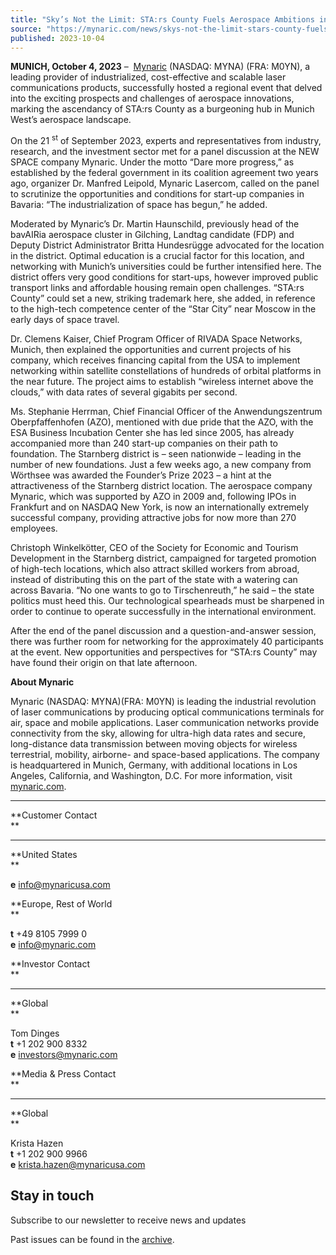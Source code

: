 ```yaml
---
title: "Sky’s Not the Limit: STA:rs County Fuels Aerospace Ambitions in Munich West"
source: "https://mynaric.com/news/skys-not-the-limit-stars-county-fuels-aerospace-ambitions-in-munich-west/"
published: 2023-10-04
---
```

**MUNICH, October 4, 2023** –  [Mynaric](https://mynaric.com/) (NASDAQ: MYNA) (FRA: M0YN), a leading provider of industrialized, cost-effective and scalable laser communications products, successfully hosted a regional event that delved into the exciting prospects and challenges of aerospace innovations, marking the ascendancy of STA:rs County as a burgeoning hub in Munich West’s aerospace landscape.

On the 21 <sup>st</sup> of September 2023, experts and representatives from industry, research, and the investment sector met for a panel discussion at the NEW SPACE company Mynaric. Under the motto “Dare more progress,” as established by the federal government in its coalition agreement two years ago, organizer Dr. Manfred Leipold, Mynaric Lasercom, called on the panel to scrutinize the opportunities and conditions for start-up companies in Bavaria: “The industrialization of space has begun,” he added.

Moderated by Mynaric’s Dr. Martin Haunschild, previously head of the bavAIRia aerospace cluster in Gilching, Landtag candidate (FDP) and Deputy District Administrator Britta Hundesrügge advocated for the location in the district. Optimal education is a crucial factor for this location, and networking with Munich’s universities could be further intensified here. The district offers very good conditions for start-ups, however improved public transport links and affordable housing remain open challenges. “STA:rs County” could set a new, striking trademark here, she added, in reference to the high-tech competence center of the “Star City” near Moscow in the early days of space travel.

Dr. Clemens Kaiser, Chief Program Officer of RIVADA Space Networks, Munich, then explained the opportunities and current projects of his company, which receives financing capital from the USA to implement networking within satellite constellations of hundreds of orbital platforms in the near future. The project aims to establish “wireless internet above the clouds,” with data rates of several gigabits per second.

Ms. Stephanie Herrman, Chief Financial Officer of the Anwendungszentrum Oberpfaffenhofen (AZO), mentioned with due pride that the AZO, with the ESA Business Incubation Center she has led since 2005, has already accompanied more than 240 start-up companies on their path to foundation. The Starnberg district is – seen nationwide – leading in the number of new foundations. Just a few weeks ago, a new company from Wörthsee was awarded the Founder’s Prize 2023 – a hint at the attractiveness of the Starnberg district location. The aerospace company Mynaric, which was supported by AZO in 2009 and, following IPOs in Frankfurt and on NASDAQ New York, is now an internationally extremely successful company, providing attractive jobs for now more than 270 employees.

Christoph Winkelkötter, CEO of the Society for Economic and Tourism Development in the Starnberg district, campaigned for targeted promotion of high-tech locations, which also attract skilled workers from abroad, instead of distributing this on the part of the state with a watering can across Bavaria. “No one wants to go to Tirschenreuth,” he said – the state politics must heed this. Our technological spearheads must be sharpened in order to continue to operate successfully in the international environment.

After the end of the panel discussion and a question-and-answer session, there was further room for networking for the approximately 40 participants at the event. New opportunities and perspectives for “STA:rs County” may have found their origin on that late afternoon.

**About Mynaric**

Mynaric (NASDAQ: MYNA)(FRA: M0YN) is leading the industrial revolution of laser communications by producing optical communications terminals for air, space and mobile applications. Laser communication networks provide connectivity from the sky, allowing for ultra-high data rates and secure, long-distance data transmission between moving objects for wireless terrestrial, mobility, airborne- and space-based applications. The company is headquartered in Munich, Germany, with additional locations in Los Angeles, California, and Washington, D.C. For more information, visit [mynaric.com](https://mynaric.com/).

---

**Customer Contact  
**

---

**United States  
**

**e** [info@mynaricusa.com](https://mynaric.com/news/skys-not-the-limit-stars-county-fuels-aerospace-ambitions-in-munich-west/)

**Europe, Rest of World  
**

**t** +49 8105 7999 0  
**e** [info@mynaric.com](https://mynaric.com/news/skys-not-the-limit-stars-county-fuels-aerospace-ambitions-in-munich-west/)

**Investor Contact  
**

---

**Global  
**

Tom Dinges  
**t** +1 202 900 8332  
**e** [investors@mynaric.com](https://mynaric.com/news/skys-not-the-limit-stars-county-fuels-aerospace-ambitions-in-munich-west/)

**Media & Press Contact  
**

---

**Global  
**

Krista Hazen  
**t** +1 202 900 9966  
**e** [krista.hazen@mynaricusa.com](https://mynaric.com/news/skys-not-the-limit-stars-county-fuels-aerospace-ambitions-in-munich-west/)

## Stay in touch

Subscribe to our newsletter to receive news and updates

Past issues can be found in the [archive](https://us17.campaign-archive.com/home/?u=7b919ac48d490499a79acff9f&id=aaebe0d6df).
